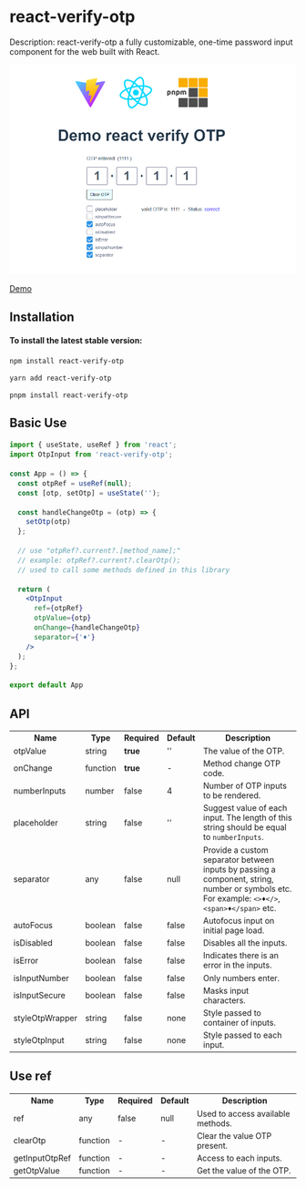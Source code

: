 # react-verify-otp

Description: react-verify-otp a fully customizable, one-time password input component for the web built with React.

![see here](https://raw.githubusercontent.com/phuongnam-code/shared/master/image/any-jpg-png-etc/react-verify-otp.PNG)

[Demo](https://react-verify-otp.vercel.app/)

## Installation

#### To install the latest stable version:

```
npm install react-verify-otp
```
```
yarn add react-verify-otp
```
```
pnpm install react-verify-otp
```

## Basic Use

```jsx
import { useState, useRef } from 'react';
import OtpInput from 'react-verify-otp';

const App = () => {
  const otpRef = useRef(null);
  const [otp, setOtp] = useState('');

  const handleChangeOtp = (otp) => {
    setOtp(otp)
  };

  // use "otpRef?.current?.[method_name];"
  // example: otpRef?.current?.clearOtp();
  // used to call some methods defined in this library

  return (
    <OtpInput
      ref={otpRef}
      otpValue={otp}
      onChange={handleChangeOtp}
      separator={'♦'}
    />
  );
};

export default App
```

## API

<table>
  <tr>
    <th>Name</th>
    <th>Type</th>
    <th>Required</th>
    <th>Default</th>
    <th>Description</th>
  </tr>
  <tr>
    <td>otpValue</td>
    <td>string</td>
    <td><strong>true</strong></td>
    <td>''</td>
    <td>The value of the OTP.</td>
  </tr>
  <tr>
    <td>onChange</td>
    <td>function</td>
    <td><strong>true</strong></td>
    <td>-</td>
    <td>Method change OTP code.</td>
  </tr>
  <tr>
    <td>numberInputs</td>
    <td>number</td>
    <td>false</td>
    <td>4</td>
    <td>Number of OTP inputs to be rendered.</td>
  </tr>
  <tr>
    <td>placeholder</td>
    <td>string</td>
    <td>false</td>
    <td>''</td>
    <td>Suggest value of each input. The length of this string should be equal to <code>numberInputs</code>.
    </td>
  </tr>
  <tr>
    <td>separator</td>
    <td>any</td>
    <td>false</td>
    <td>null</td>
    <td>Provide a custom separator between inputs by passing a component, string, number or symbols etc.
    For example:
      <code>&lt;&gt;♦&lt;/&gt;</code>,
      <code>&lt;span&gt;♦&lt;/span&gt;</code>
    etc.
    </td>
  </tr>
  <tr>
    <td>autoFocus</td>
    <td>boolean</td>
    <td>false</td>
    <td>false</td>
    <td>Autofocus input on initial page load.</td>
  </tr>
  <tr>
    <td>isDisabled</td>
    <td>boolean</td>
    <td>false</td>
    <td>false</td>
    <td>Disables all the inputs.</td>
  </tr>
  <tr>
    <td>isError</td>
    <td>boolean</td>
    <td>false</td>
    <td>false</td>
    <td>Indicates there is an error in the inputs.</td>
  </tr>
  <tr>
    <td>isInputNumber</td>
    <td>boolean</td>
    <td>false</td>
    <td>false</td>
    <td>Only numbers enter.</td>
  </tr>
  <tr>
    <td>isInputSecure</td>
    <td>boolean</td>
    <td>false</td>
    <td>false</td>
    <td>Masks input characters.</td>
  </tr>
  <tr>
    <td>styleOtpWrapper</td>
    <td>string</td>
    <td>false</td>
    <td>none</td>
    <td>Style passed to container of inputs.</td>
  </tr>
  <tr>
    <td>styleOtpInput</td>
    <td>string</td>
    <td>false</td>
    <td>none</td>
    <td>Style passed to each input.</td>
  </tr>
</table>

## Use ref

<table>
  <tr>
    <th>Name</th>
    <th>Type</th>
    <th>Required</th>
    <th>Default</th>
    <th>Description</th>
  </tr>
  <tr>
    <td>ref</td>
    <td>any</td>
    <td>false</td>
    <td>null</td>
    <td>Used to access available methods.</td>
  </tr>
  <tr>
    <td>clearOtp</td>
    <td>function</td>
    <td>-</td>
    <td>-</td>
    <td>Clear the value OTP present.</td>
  </tr>
  <tr>
    <td>getInputOtpRef</td>
    <td>function</td>
    <td>-</td>
    <td>-</td>
    <td>Access to each inputs.</td>
  </tr>
  <tr>
    <td>getOtpValue</td>
    <td>function</td>
    <td>-</td>
    <td>-</td>
    <td>Get the value of the OTP.</td>
  </tr>
</table>
